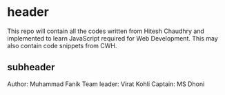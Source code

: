 # header

This repo will contain all the codes written from Hitesh Chaudhry and implemented to learn JavaScript required for Web Development.
This may also contain code snippets from CWH.

## subheader
Author: Muhammad Fanik
Team leader: Virat Kohli
Captain: MS Dhoni